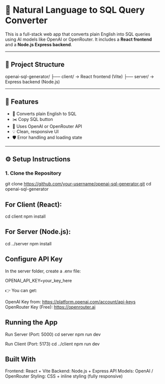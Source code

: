 # 🧠 Natural Language to SQL Query Converter

This is a full-stack web app that converts plain English into SQL queries using AI models like OpenAI or OpenRouter. It includes a **React frontend** and a **Node.js Express backend**.

---

## 📁 Project Structure

openai-sql-generator/
├── client/ → React frontend (Vite)
├── server/ → Express backend (Node.js)


---

## 🚀 Features

- 🔁 Converts plain English to SQL
- ✂️ Copy SQL button
- 🔐 Uses OpenAI or OpenRouter API
- 💡 Clean, responsive UI
- 🛡️ Error handling and loading state

---

## ⚙️ Setup Instructions

### 1. Clone the Repository


git clone https://github.com/your-username/openai-sql-generator.git
cd openai-sql-generator

## For Client (React):

cd client
npm install

## For Server (Node.js):

cd ../server
npm install

## Configure API Key
In the server folder, create a .env file:

OPENAI_API_KEY=your_key_here

👉 You can get:

OpenAI Key from: https://platform.openai.com/account/api-keys
OpenRouter Key (Free): https://openrouter.ai

## Running the App

Run Server (Port: 5000)
cd server
npm run dev

Run Client (Port: 5173)
cd ../client
npm run dev

## Built With

Frontend: React + Vite
Backend: Node.js + Express
API Models: OpenAI / OpenRouter
Styling: CSS + inline styling (fully responsive)